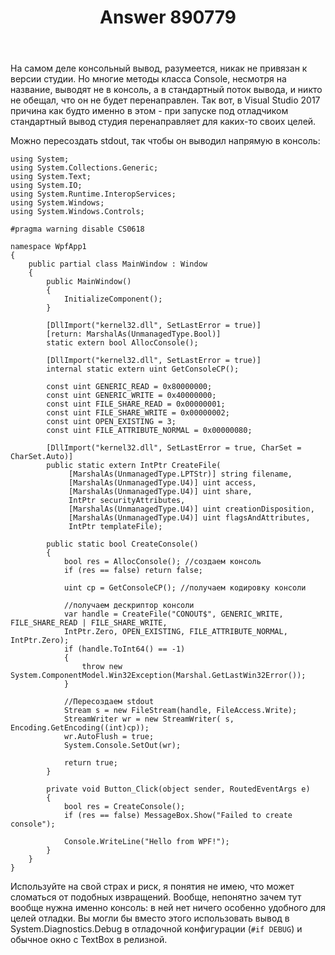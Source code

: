 ﻿---
title: "Answer 890779"
se.owner.user_id: 240512
se.owner.display_name: "MSDN.WhiteKnight"
se.owner.link: "https://ru.stackoverflow.com/users/240512/msdn-whiteknight"
se.answer_id: 890779
se.question_id: 890473
se.post_type: answer
se.score: 3
se.is_accepted: True
---
<p>На самом деле консольный вывод, разумеется, никак не привязан к версии студии. Но многие методы класса Console, несмотря на название, выводят не в консоль, а в стандартный поток вывода, и никто не обещал, что он не будет перенаправлен. Так вот, в Visual Studio 2017 причина как будто именно в этом - при запуске под отладчиком стандартный вывод студия перенаправляет для каких-то своих целей. </p>

<p>Можно пересоздать stdout, так чтобы он выводил напрямую в консоль:</p>

<pre><code>using System;
using System.Collections.Generic;
using System.Text;
using System.IO;
using System.Runtime.InteropServices;
using System.Windows;
using System.Windows.Controls;

#pragma warning disable CS0618

namespace WpfApp1
{
    public partial class MainWindow : Window
    {
        public MainWindow()
        {
            InitializeComponent();
        }

        [DllImport("kernel32.dll", SetLastError = true)]
        [return: MarshalAs(UnmanagedType.Bool)]
        static extern bool AllocConsole();

        [DllImport("kernel32.dll", SetLastError = true)]
        internal static extern uint GetConsoleCP();

        const uint GENERIC_READ = 0x80000000;
        const uint GENERIC_WRITE = 0x40000000;
        const uint FILE_SHARE_READ = 0x00000001;
        const uint FILE_SHARE_WRITE = 0x00000002;
        const uint OPEN_EXISTING = 3;
        const uint FILE_ATTRIBUTE_NORMAL = 0x00000080;

        [DllImport("kernel32.dll", SetLastError = true, CharSet = CharSet.Auto)]
        public static extern IntPtr CreateFile(
             [MarshalAs(UnmanagedType.LPTStr)] string filename,
             [MarshalAs(UnmanagedType.U4)] uint access,
             [MarshalAs(UnmanagedType.U4)] uint share,
             IntPtr securityAttributes,
             [MarshalAs(UnmanagedType.U4)] uint creationDisposition,
             [MarshalAs(UnmanagedType.U4)] uint flagsAndAttributes,
             IntPtr templateFile);

        public static bool CreateConsole()
        {
            bool res = AllocConsole(); //создаем консоль
            if (res == false) return false;

            uint cp = GetConsoleCP(); //получаем кодировку консоли

            //получаем дескриптор консоли
            var handle = CreateFile("CONOUT$", GENERIC_WRITE, FILE_SHARE_READ | FILE_SHARE_WRITE,
            IntPtr.Zero, OPEN_EXISTING, FILE_ATTRIBUTE_NORMAL, IntPtr.Zero);
            if (handle.ToInt64() == -1)
            {
                throw new System.ComponentModel.Win32Exception(Marshal.GetLastWin32Error());
            }

            //Пересоздаем stdout
            Stream s = new FileStream(handle, FileAccess.Write);
            StreamWriter wr = new StreamWriter( s, Encoding.GetEncoding((int)cp));
            wr.AutoFlush = true;
            System.Console.SetOut(wr);                        

            return true;
        }        

        private void Button_Click(object sender, RoutedEventArgs e)
        {
            bool res = CreateConsole();
            if (res == false) MessageBox.Show("Failed to create console");

            Console.WriteLine("Hello from WPF!");
        }
    }    
}
</code></pre>

<p>Используйте на свой страх и риск, я понятия не имею, что может сломаться от подобных извращений. Вообще, непонятно зачем тут вообще нужна именно консоль: в ней нет ничего особенно удобного для целей отладки. Вы могли бы вместо этого использовать вывод в System.Diagnostics.Debug в отладочной конфигурации (<code>#if DEBUG</code>) и обычное окно с TextBox в релизной.</p>
